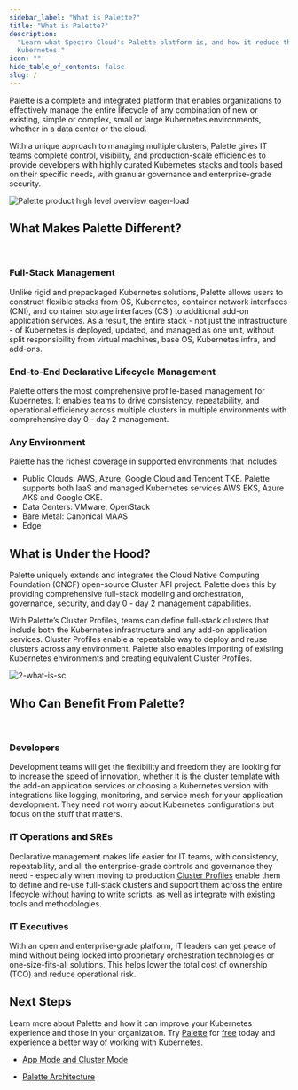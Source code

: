 ```yaml
---
sidebar_label: "What is Palette?"
title: "What is Palette?"
description:
  "Learn what Spectro Cloud's Palette platform is, and how it reduce the complexities your encounter today with
  Kubernetes."
icon: ""
hide_table_of_contents: false
slug: /
---
```


Palette is a complete and integrated platform that enables organizations to effectively manage the entire lifecycle of
any combination of new or existing, simple or complex, small or large Kubernetes environments, whether in a data center
or the cloud.

With a unique approach to managing multiple clusters, Palette gives IT teams complete control, visibility, and
production-scale efficiencies to provide developers with highly curated Kubernetes stacks and tools based on their
specific needs, with granular governance and enterprise-grade security.

![Palette product high level overview eager-load](/docs_introduction_product-overview.png)

## What Makes Palette Different?

<br />

### Full-Stack Management

Unlike rigid and prepackaged Kubernetes solutions, Palette allows users to construct flexible stacks from OS,
Kubernetes, container network interfaces (CNI), and container storage interfaces (CSI) to additional add-on application
services. As a result, the entire stack - not just the infrastructure - of Kubernetes is deployed, updated, and managed
as one unit, without split responsibility from virtual machines, base OS, Kubernetes infra, and add-ons.

### End-to-End Declarative Lifecycle Management

Palette offers the most comprehensive profile-based management for Kubernetes. It enables teams to drive consistency,
repeatability, and operational efficiency across multiple clusters in multiple environments with comprehensive day 0 -
day 2 management.

### Any Environment

Palette has the richest coverage in supported environments that includes:

- Public Clouds: AWS, Azure, Google Cloud and Tencent TKE. Palette supports both IaaS and managed Kubernetes services
  AWS EKS, Azure AKS and Google GKE.
- Data Centers: VMware, OpenStack
- Bare Metal: Canonical MAAS
- Edge

## What is Under the Hood?

Palette uniquely extends and integrates the Cloud Native Computing Foundation (CNCF) open-source Cluster API project.
Palette does this by providing comprehensive full-stack modeling and orchestration, governance, security, and day 0 -
day 2 management capabilities.

With Palette’s Cluster Profiles, teams can define full-stack clusters that include both the Kubernetes infrastructure
and any add-on application services. Cluster Profiles enable a repeatable way to deploy and reuse clusters across any
environment. Palette also enables importing of existing Kubernetes environments and creating equivalent Cluster
Profiles.

![2-what-is-sc](/docs_introduction_palette-components.png)

## Who Can Benefit From Palette?

<br />

### Developers

Development teams will get the flexibility and freedom they are looking for to increase the speed of innovation, whether
it is the cluster template with the add-on application services or choosing a Kubernetes version with integrations like
logging, monitoring, and service mesh for your application development. They need not worry about Kubernetes
configurations but focus on the stuff that matters.

### IT Operations and SREs

Declarative management makes life easier for IT teams, with consistency, repeatability, and all the enterprise-grade
controls and governance they need - especially when moving to production
[Cluster Profiles](../profiles/cluster-profiles/cluster-profiles.md) enable them to define and re-use full-stack
clusters and support them across the entire lifecycle without having to write scripts, as well as integrate with
existing tools and methodologies.

### IT Executives

With an open and enterprise-grade platform, IT leaders can get peace of mind without being locked into proprietary
orchestration technologies or one-size-fits-all solutions. This helps lower the total cost of ownership (TCO) and reduce
operational risk.

## Next Steps

Learn more about Palette and how it can improve your Kubernetes experience and those in your organization. Try
[Palette](https://console.spectrocloud.com/) for [free](https://www.spectrocloud.com/free-tier) today and experience a
better way of working with Kubernetes.

- [App Mode and Cluster Mode](palette-modes.md)

- [Palette Architecture](../architecture/architecture-overview.md)
